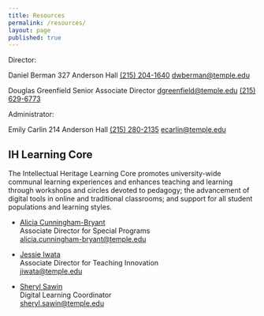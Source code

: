 ```yaml
---
title: Resources
permalink: /resources/
layout: page
published: true
---
```


Director:

Daniel Berman 
327 Anderson Hall
[(215) 204-1640](tel:2152041640)
[dwberman@temple.edu](mailto:dwberman@temple.edu)

Douglas Greenfield
Senior Associate Director
[dgreenfield@temple.edu](mailto:dgreenfield@temple.edu)
[(215) 629-6773](tel:2156296773)

Administrator:

Emily Carlin
214 Anderson Hall
[(215) 280-2135](tel:2152802135) 
[ecarlin@temple.edu](mailto:ecarlin@temple.edu)

## IH Learning Core

The Intellectual Heritage Learning Core promotes university-wide communal learning experiences and enhances teaching and learning through workshops and circles devoted to pedagogy; the advancement of digital tools in online and traditional classrooms; and support for all student populations and learning styles.

- [Alicia Cunningham-Bryant](http://www.temple.edu/ih/Cunningham-Bryant.html)  
Associate Director for Special Programs  
[alicia.cunningham-bryant@temple.edu](mailto:alicia.cunningham-bryant@temple.edu)

- [Jessie Iwata](http://www.cla.temple.edu/ih/Iwata.html)  
Associate Director for Teaching Innovation  
[jiwata@temple.edu](mailto:jiwata@temple.edu)

- [Sheryl Sawin](http://www.cla.temple.edu/ih/Sawin.html)  
Digital Learning Coordinator  
[sheryl.sawin@temple.edu](mailo:sheryl.sawin@temple.edu)
